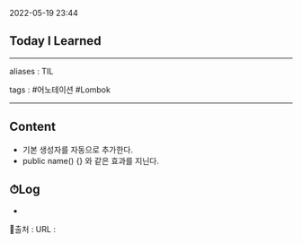2022-05-19 23:44
## Today I Learned
---
aliases : TIL

tags : #어노테이션 #Lombok

---

## Content
- 기본 생성자를 자동으로 추가한다.
- public name() {} 와 같은 효과를 지닌다.

## ⏱Log
-


📙출처 :
URL :